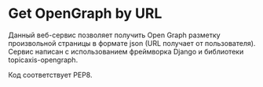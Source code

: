 # Get OpenGraph by URL

Данный веб-сервис позволяет получить Open Graph разметку произвольной страницы в формате json (URL получает от пользователя). Сервис написан с использованием фреймворка Django и библиотеки topicaxis-opengraph.

Код соответствует PEP8.
